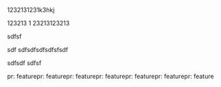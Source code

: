 1232131231k3hkj


123213
1
23213123213

sdfsf

sdf
sdfsdfsdfsdfsfsdf

sdfsdf
sdfsf

pr: featurepr: featurepr: featurepr: featurepr: featurepr: featurepr: feature









